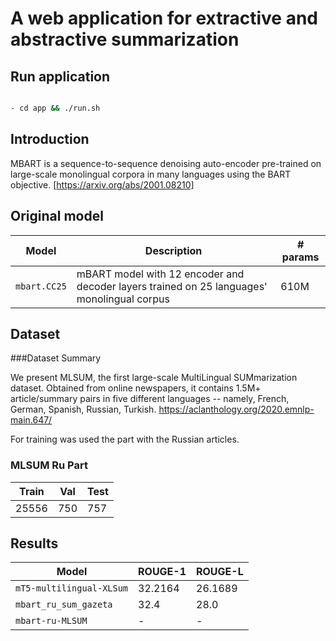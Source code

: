 # A web application for extractive and abstractive summarization 

## Run application

```bash

- cd app && ./run.sh
```



## Introduction

MBART is a sequence-to-sequence denoising auto-encoder pre-trained on large-scale monolingual corpora in many languages using the BART objective. 
[https://arxiv.org/abs/2001.08210]


## Original model

Model | Description | # params
---|---|---
`mbart.CC25` | mBART model with 12 encoder and decoder layers trained on 25 languages' monolingual corpus | 610M 


## Dataset

###Dataset Summary

We present MLSUM, the first large-scale MultiLingual SUMmarization dataset. Obtained from online newspapers, it contains 1.5M+ article/summary pairs in five different languages -- namely, French, German, Spanish, Russian, Turkish. 
https://aclanthology.org/2020.emnlp-main.647/

For training was used the part with the Russian articles.
### MLSUM Ru Part
Train | Val | Test
---|---|---
25556  | 750 | 757



## Results

Model | ROUGE-1 | ROUGE-L
---|---|---
`mT5-multilingual-XLSum` | 32.2164 | 26.1689
`mbart_ru_sum_gazeta` | 32.4 | 28.0
`mbart-ru-MLSUM` | - | -


